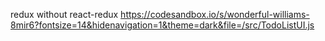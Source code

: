 redux without react-redux
https://codesandbox.io/s/wonderful-williams-8mir6?fontsize=14&hidenavigation=1&theme=dark&file=/src/TodoListUI.js